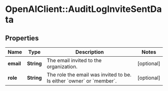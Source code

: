 # OpenAIClient::AuditLogInviteSentData

## Properties
Name | Type | Description | Notes
------------ | ------------- | ------------- | -------------
**email** | **String** | The email invited to the organization. | [optional] 
**role** | **String** | The role the email was invited to be. Is either &#x60;owner&#x60; or &#x60;member&#x60;. | [optional] 

